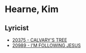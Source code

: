 # Hearne, Kim

## Lyricist

- [20375 - CALVARY'S TREE](/hymns/20375.md)
- [20989 - I'M FOLLOWING JESUS](/hymns/20989.md)

